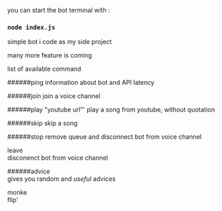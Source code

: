 you can start the bot terminal with :

### `node index.js`

simple bot i code as my side project

many more feature is coming

list of available command 

######ping
information about bot and API latency

######join
join a voice channel

######play
"youtube url"' play a song from youtube, without quotation

######skip
skip a song

######stop
remove queue and disconnect bot from voice channel

leave<br>
disconenct bot from voice channel

######advice<br>
gives you random and *useful* advices

monke<br>
flip' 
